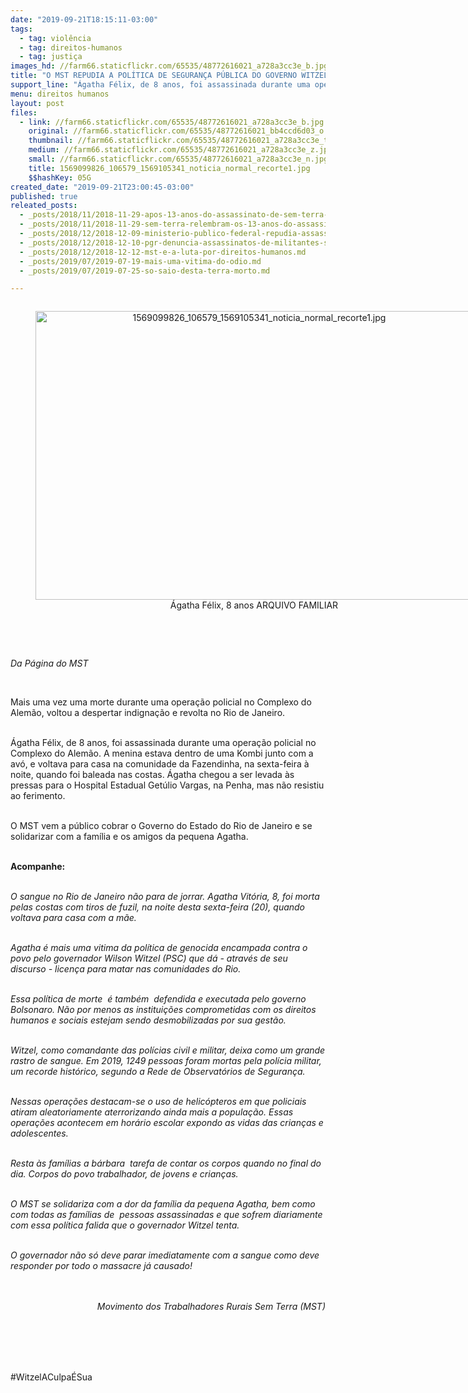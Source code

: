 ```yaml
---
date: "2019-09-21T18:15:11-03:00"
tags:
  - tag: violência
  - tag: direitos-humanos
  - tag: justiça
images_hd: //farm66.staticflickr.com/65535/48772616021_a728a3cc3e_b.jpg
title: "O MST REPUDIA A POLÍTICA DE SEGURANÇA PÚBLICA DO GOVERNO WITZEL "
support_line: "Ágatha Félix, de 8 anos, foi assassinada durante uma operação policial no Complexo do Alemão"
menu: direitos humanos
layout: post
files:
  - link: //farm66.staticflickr.com/65535/48772616021_a728a3cc3e_b.jpg
    original: //farm66.staticflickr.com/65535/48772616021_bb4ccd6d03_o.jpg
    thumbnail: //farm66.staticflickr.com/65535/48772616021_a728a3cc3e_t.jpg
    medium: //farm66.staticflickr.com/65535/48772616021_a728a3cc3e_z.jpg
    small: //farm66.staticflickr.com/65535/48772616021_a728a3cc3e_n.jpg
    title: 1569099826_106579_1569105341_noticia_normal_recorte1.jpg
    $$hashKey: 05G
created_date: "2019-09-21T23:00:45-03:00"
published: true
releated_posts:
  - _posts/2018/11/2018-11-29-apos-13-anos-do-assassinato-de-sem-terra-em-alagoas-dirigente-do-mst-comenta-o-caso-e-os-desafios-da-luta-pela-terra.md
  - _posts/2018/11/2018-11-29-sem-terra-relembram-os-13-anos-do-assassinato-de-lideranca-do-mst-durante-dia-de-luta-em-alagoas.md
  - _posts/2018/12/2018-12-09-ministerio-publico-federal-repudia-assassinato-de-trabalhadores-sem-terra-na-paraiba.md
  - _posts/2018/12/2018-12-10-pgr-denuncia-assassinatos-de-militantes-sem-terra.md
  - _posts/2018/12/2018-12-12-mst-e-a-luta-por-direitos-humanos.md
  - _posts/2019/07/2019-07-19-mais-uma-vitima-do-odio.md
  - _posts/2019/07/2019-07-25-so-saio-desta-terra-morto.md

---
```

<div style="text-align:center">
<figure class="image" style="display:inline-block"><img alt="1569099826_106579_1569105341_noticia_normal_recorte1.jpg" height="462" src="//farm66.staticflickr.com/65535/48772616021_a728a3cc3e_b.jpg" width="700" />
<figcaption>&Aacute;gatha F&eacute;lix, 8 anos&nbsp;ARQUIVO FAMILIAR</figcaption>
</figure>
</div>

<p><br />
&nbsp;</p>

<p><em>Da P&aacute;gina do MST&nbsp;</em></p>

<p>&nbsp;</p>

<p>Mais uma vez uma morte durante uma opera&ccedil;&atilde;o policial no Complexo do Alem&atilde;o, voltou a despertar indigna&ccedil;&atilde;o e revolta no Rio de Janeiro.</p>

<p><br />
&Aacute;gatha F&eacute;lix, de 8 anos, foi assassinada durante uma opera&ccedil;&atilde;o policial no Complexo do Alem&atilde;o. A menina estava dentro de uma Kombi junto com a av&oacute;, e voltava para casa na&nbsp;comunidade da Fazendinha,&nbsp;na sexta-feira &agrave; noite, quando foi baleada nas costas. &Aacute;gatha chegou a ser levada &agrave;s pressas para o Hospital Estadual Get&uacute;lio Vargas, na Penha, mas n&atilde;o resistiu ao ferimento.</p>

<p><br />
O MST vem a p&uacute;blico cobrar o Governo do Estado do Rio de Janeiro e se solidarizar com a fam&iacute;lia e os amigos da pequena Agatha.</p>

<p><br />
<strong>Acompanhe:</strong></p>

<p><br />
<em>O sangue no Rio de Janeiro n&atilde;o para de jorrar. Agatha Vit&oacute;ria, 8, foi morta pelas costas com tiros de fuzil, na noite desta sexta-feira (20), quando voltava para casa com a m&atilde;e.</em></p>

<p><br />
<em>Agatha &eacute; mais uma vitima da pol&iacute;tica de genocida encampada contra o povo pelo governador Wilson Witzel (PSC) que d&aacute; - atrav&eacute;s de seu discurso - licen&ccedil;a para matar nas comunidades do Rio.</em></p>

<p><br />
<em>Essa pol&iacute;tica de morte&nbsp; &eacute; tamb&eacute;m&nbsp; defendida e executada pelo governo Bolsonaro. N&atilde;o por menos as institui&ccedil;&otilde;es comprometidas com os direitos humanos e sociais estejam sendo desmobilizadas por sua gest&atilde;o.</em></p>

<p><br />
<em>Witzel, como comandante das pol&iacute;cias civil e militar, deixa como um grande rastro de sangue. Em 2019, 1249 pessoas foram mortas pela pol&iacute;cia militar, um recorde hist&oacute;rico, segundo a Rede de Observat&oacute;rios de Seguran&ccedil;a.</em></p>

<p><br />
<em>Nessas opera&ccedil;&otilde;es destacam-se o uso de helic&oacute;pteros em que policiais atiram aleatoriamente aterrorizando ainda mais a popula&ccedil;&atilde;o. Essas opera&ccedil;&otilde;es acontecem em hor&aacute;rio escolar expondo as vidas das crian&ccedil;as e adolescentes.</em><br />
&nbsp;</p>

<p><em>Resta &agrave;s fam&iacute;lias a b&aacute;rbara&nbsp; tarefa de contar os corpos quando no final do dia. Corpos do povo trabalhador, de jovens e crian&ccedil;as.</em></p>

<p><br />
<em>O MST se solidariza com a dor da fam&iacute;lia da pequena Agatha, bem como com todas as fam&iacute;lias de&nbsp; pessoas assassinadas e que sofrem diariamente com essa pol&iacute;tica falida que o governador Witzel tenta.</em></p>

<p><br />
<em>O governador n&atilde;o s&oacute; deve parar imediatamente com a sangue como deve responder por todo o massacre j&aacute; causado!</em></p>

<p style="text-align: right;"><br />
<br />
<em>Movimento dos Trabalhadores Rurais Sem Terra (MST)</em></p>

<p style="text-align: right;">&nbsp;</p>

<p><br />
<br />
<br />
#WitzelACulpa&Eacute;Sua</p>
